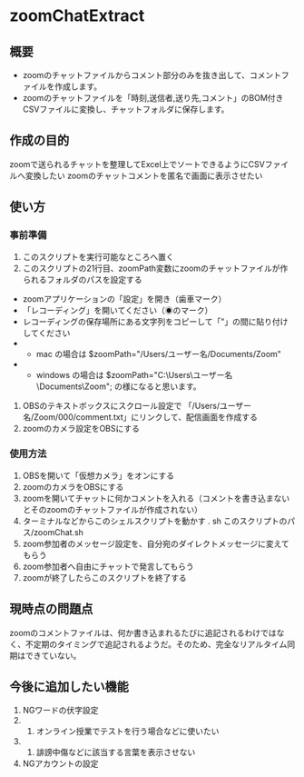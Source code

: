 # zoomChatExtract
## 概要
- zoomのチャットファイルからコメント部分のみを抜き出して、コメントファイルを作成します。
- zoomのチャットファイルを「時刻,送信者,送り先,コメント」のBOM付きCSVファイルに変換し、チャットフォルダに保存します。
## 作成の目的
zoomで送られるチャットを整理してExcel上でソートできるようにCSVファイルへ変換したい
zoomのチャットコメントを匿名で画面に表示させたい
## 使い方
### 事前準備
1. このスクリプトを実行可能なところへ置く
1. このスクリプトの21行目、zoomPath変数にzoomのチャットファイルが作られるフォルダのパスを設定する
- zoomアプリケーションの「設定」を開き（歯車マーク）
- 「レコーディング」を開いてください（◉のマーク）
- レコーディングの保存場所にある文字列をコピーして「"」の間に貼り付けしてください
- - mac の場合は
$zoomPath="/Users/ユーザー名/Documents/Zoom"
- - windows の場合は
$zoomPath="C:\Users\ユーザー名\Documents\Zoom";
の様になると思います。
1. OBSのテキストボックスにスクロール設定で 「/Users/ユーザー名/Zoom/000/comment.txt」にリンクして、配信画面を作成する
1. zoomのカメラ設定をOBSにする
### 使用方法
1. OBSを開いて「仮想カメラ」をオンにする
1. zoomのカメラをOBSにする
1. zoomを開いてチャットに何かコメントを入れる（コメントを書き込まないとそのzoomのチャットファイルが作成されない）
1. ターミナルなどからこのシェルスクリプトを動かす
. sh このスクリプトのパス/zoomChat.sh
1. zoom参加者のメッセージ設定を、自分宛のダイレクトメッセージに変えてもらう
1. zoom参加者へ自由にチャットで発言してもらう
1. zoomが終了したらこのスクリプトを終了する
## 現時点の問題点
zoomのコメントファイルは、何か書き込まれるたびに追記されるわけではなく、不定期のタイミングで追記されるようだ。そのため、完全なリアルタイム同期はできていない。
## 今後に追加したい機能
1. NGワードの伏字設定
1. 1. オンライン授業でテストを行う場合などに使いたい
1. 1. 誹謗中傷などに該当する言葉を表示させない
1. NGアカウントの設定
